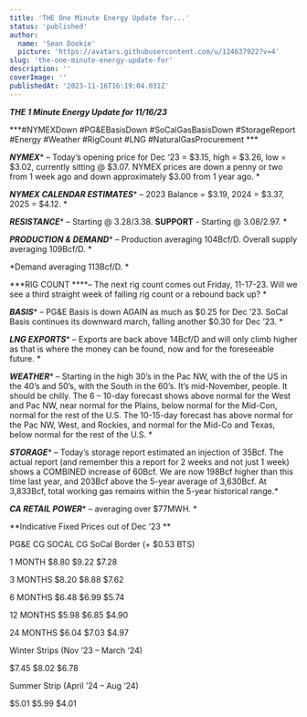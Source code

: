 ```yaml
---
title: 'THE One Minute Energy Update for...'
status: 'published'
author:
  name: 'Sean Dookie'
  picture: 'https://avatars.githubusercontent.com/u/124637922?v=4'
slug: 'the-one-minute-energy-update-for'
description: ''
coverImage: ''
publishedAt: '2023-11-16T16:19:04.031Z'
---
```


***THE 1 Minute Energy Update for 11/16/23***

***\#NYMEXDown #PG&EBasisDown #SoCalGasBasisDown #StorageReport #Energy #Weather #RigCount #LNG #NaturalGasProcurement ***

***NYMEX**** – Today’s opening price for Dec ‘23 = $3.15, high = $3.26, low = $3.02, currently sitting @ $3.07. NYMEX prices are down a penny or two from 1 week ago and down approximately $3.00 from 1 year ago. *

***NYMEX CALENDAR ESTIMATES**** – 2023 Balance = $3.19, 2024 = $3.37, 2025 = $4.12. *

***RESISTANCE**** – Starting @ $3.28/$3.38. ****SUPPORT**** \- Starting @ $3.08/$2.97. *

***PRODUCTION & DEMAND**** – Production averaging 104Bcf/D. Overall supply averaging 109Bcf/D. *

*Demand averaging 113Bcf/D. *

***RIG COUNT ****– The next rig count comes out Friday, 11-17-23. Will we see a third straight week of falling rig count or a rebound back up? *

***BASIS**** – PG&E Basis is down AGAIN as much as $0.25 for Dec ’23. SoCal Basis continues its downward march, falling another $0.30 for Dec ’23. *

***LNG EXPORTS**** – Exports are back above 14Bcf/D and will only climb higher as that is where the money can be found, now and for the foreseeable future. *

***WEATHER**** – Starting in the high 30’s in the Pac NW, with the of the US in the 40’s and 50’s, with the South in the 60’s. It’s mid-November, people. It should be chilly. The 6 – 10-day forecast shows above normal for the West and Pac NW, near normal for the Plains, below normal for the Mid-Con, normal for the rest of the U.S. The 10-15-day forecast has above normal for the Pac NW, West, and Rockies, and normal for the Mid-Co and Texas, below normal for the rest of the U.S. *

***STORAGE**** – Today’s storage report estimated an injection of 35Bcf. The actual report (and remember this a report for 2 weeks and not just 1 week) shows a COMBINED increase of 60Bcf. We are now 198Bcf higher than this time last year, and 203Bcf above the 5-year average of 3,630Bcf. At 3,833Bcf, total working gas remains within the 5-year historical range.*

***CA RETAIL POWER**** – averaging over $77MWH. *

**Indicative Fixed Prices out of Dec ‘23 **

PG&E CG SOCAL CG SoCal Border (+ $0.53 BTS)

1 MONTH $8.80 $9.22 $7.28

3 MONTHS $8.20 $8.88 $7.62

6 MONTHS $6.48 $6.99 $5.74

12 MONTHS $5.98 $6.85 $4.90

24 MONTHS $6.04 $7.03 $4.97

Winter Strips (Nov ’23 – March ‘24)

$7.45 $8.02 $6.78

Summer Strip (April ’24 – Aug ‘24)

$5.01 $5.99 $4.01

